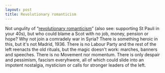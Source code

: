 ```yaml
---
layout: post
title: Revolutionary romanticism
---
```


Not ungulity of <q><a href="https://www.jacobinmag.com/2017/02/rojava-ypg-bob-crowe-volunteers-left-politics/">revolutionary romanticism</a></q> (also see: supporting St Pauli in your 40s), but who could blame a Scot with no job, money, pension or hope? Why not join a comradely war in Syria? There is something heroic in this, but it's not Madrid, 1936. There is no Labour Party and the rest of the left reenacts the old rituals, but the magic doesn't work: marches, banners and speeches. There is no Movement nor momentum. There is only despair and pessimism, fascism everyhwere, all of which could slide into an impotent nostalgia, mysticism or calls for stronger leaders of the left.
